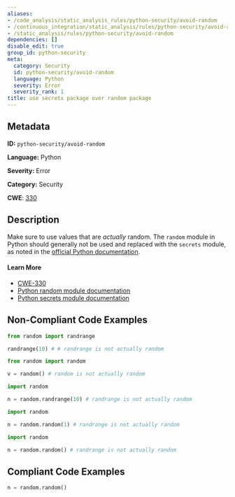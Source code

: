 ```yaml
---
aliases:
- /code_analysis/static_analysis_rules/python-security/avoid-random
- /continuous_integration/static_analysis/rules/python-security/avoid-random
- /static_analysis/rules/python-security/avoid-random
dependencies: []
disable_edit: true
group_id: python-security
meta:
  category: Security
  id: python-security/avoid-random
  language: Python
  severity: Error
  severity_rank: 1
title: use secrets package over random package
---
```

<!--  SOURCED FROM https://github.com/DataDog/datadog-static-analyzer-rule-docs -->


## Metadata
**ID:** `python-security/avoid-random`

**Language:** Python

**Severity:** Error

**Category:** Security

**CWE**: [330](https://cwe.mitre.org/data/definitions/330.html)

## Description
Make sure to use values that are *actually* random. The `random` module in Python should generally not be used and replaced with the `secrets` module, as noted in the [official Python documentation](https://docs.python.org/3/library/random.html).

#### Learn More

 - [CWE-330](https://cwe.mitre.org/data/definitions/330.html)
 - [Python random module documentation](https://docs.python.org/3/library/random.html)
 - [Python secrets module documentation](https://docs.python.org/3/library/secrets.html#module-secrets)

## Non-Compliant Code Examples
```python
from random import randrange

randrange(10) # # randrange is not actually random
```

```python
from random import random

v = random() # random is not actually random
```

```python
import random

n = random.randrange(10) # randrange is not actually random
```

```python
import random

n = random.random(1) # randrange is not actually random
```

```python
import random

n = random.random() # randrange is not actually random
```

## Compliant Code Examples
```python
n = random.random()
```
